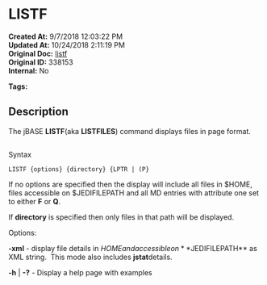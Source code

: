 # LISTF

**Created At:** 9/7/2018 12:03:22 PM  
**Updated At:** 10/24/2018 2:11:19 PM  
**Original Doc:** [listf](https://docs.jbase.com/46963-utilities/listf)  
**Original ID:** 338153  
**Internal:** No  

**Tags:**
<badge text='page formatting' vertical='middle' />

## Description

The jBASE **LISTF**(aka **LISTFILES**) command displays files in page format.

## 
Syntax

```
LISTF {options} {directory} {LPTR | (P}
```

If no options are specified then the display will include all files in $HOME, files accessible on $JEDIFILEPATH and all MD entries with attribute one set to either **F** or **Q**.

If **directory** is specified then only files in that path will be displayed.

Options:

**-xml** - display file details in $HOME and accessible on **$JEDIFILEPATH** as XML string.  This mode also includes **jstat**details.

**-h** | **-?** - Display a help page with examples
